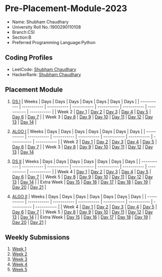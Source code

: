 # Pre-Placement-Module-2023

- Name: Shubham Chaudhary
- University Roll No.:1900290110108
- Branch:CSI
- Section:B
- Preferred Programming Language:Python

## Coding Profiles
- LeetCode: [Shubham Chaudhary](https://leetcode.com/Shubham312001/)
- HackerRank: [Shubham Chaudhary](https://www.hackerrank.com/shubhamchaudha32)

## Placement Module
1. [DS I](https://github.com/shubham31may/Pre-Placement-Module-2023/tree/main/DS%20I)
    | Weeks | Days | Days | Days | Days | Days | Days | Days |
    | ----------- | ----------- | ----------- | ----------- | ----------- | ----------- | ----------- | ----------- | 
    | Week 2 | [Day 1](https://github.com/shubham31may/Pre-Placement-Module-2023/tree/main/DS%20I/Day%201) | [Day 2](https://github.com/shubham31may/Pre-Placement-Module-2023/tree/main/DS%20I/Day%202) | [Day 3](https://github.com/shubham31may/Pre-Placement-Module-2023/tree/main/DS%20I/Day%203) | [Day 4](https://github.com/shubham31may/Pre-Placement-Module-2023/tree/main/DS%20I/Day%204) | [Day 5](https://github.com/shubham31may/Pre-Placement-Module-2023/tree/main/DS%20I/Day%205) | [Day 6](https://github.com/shubham31may/Pre-Placement-Module-2023/tree/main/DS%20I/Day%206) | [Day 7](https://github.com/shubham31may/Pre-Placement-Module-2023/tree/main/DS%20I/Day%207) |
    | Week 3 | [Day 8](https://github.com/shubham31may/Pre-Placement-Module-2023/tree/main/DS%20I/Day%208) | [Day 9](https://github.com/shubham31may/Pre-Placement-Module-2023/tree/main/DS%20I/Day%209) | [Day 10](https://github.com/shubham31may/Pre-Placement-Module-2023/tree/main/DS%20I/Day%2010) | [Day 11](https://github.com/shubham31may/Pre-Placement-Module-2023/tree/main/DS%20I/Day%2011) | [Day 12](https://github.com/shubham31may/Pre-Placement-Module-2023/tree/main/DS%20I/Day%2012) | [Day 13](https://github.com/shubham31may/Pre-Placement-Module-2023/tree/main/DS%20I/Day%2013) | [Day 14](https://github.com/shubham31may/Pre-Placement-Module-2023/tree/main/DS%20I/Day%2014) |
    
2. [ALGO I](https://github.com/shubham31may/Pre-Placement-Module-2023/tree/main/ALGO%20I)
    | Weeks | Days | Days | Days | Days | Days | Days | Days |
    | ----------- | ----------- | ----------- | ----------- | ----------- | ----------- | ----------- | ----------- |
    | Week 2 | [Day 1](https://github.com/shubham31may/Pre-Placement-Module-2023/tree/main/ALGO%20I/Day%201) | [Day 2](https://github.com/shubham31may/Pre-Placement-Module-2023/tree/main/ALGO%20I/Day%202) | [Day 3](https://github.com/shubham31may/Pre-Placement-Module-2023/tree/main/ALGO%20I/Day%203) | [Day 4](https://github.com/shubham31may/Pre-Placement-Module-2023/tree/main/ALGO%20I/Day%204) | [Day 5](https://github.com/shubham31may/Pre-Placement-Module-2023/tree/main/ALGO%20I/Day%205) | [Day 6](https://github.com/shubham31may/Pre-Placement-Module-2023/tree/main/ALGO%20I/Day%206) | [Day 7](https://github.com/shubham31may/Pre-Placement-Module-2023/tree/main/ALGO%20I/Day%207) |
    | Week 3 | [Day 8](https://github.com/shubham31may/Pre-Placement-Module-2023/tree/main/ALGO%20I/Day%208) | [Day 9](https://github.com/shubham31may/Pre-Placement-Module-2023/tree/main/ALGO%20I/Day%209) | [Day 10](https://github.com/shubham31may/Pre-Placement-Module-2023/tree/main/ALGO%20I/Day%2010) | [Day 11](https://github.com/shubham31may/Pre-Placement-Module-2023/tree/main/ALGO%20I/Day%2011) | [Day 12](https://github.com/shubham31may/Pre-Placement-Module-2023/tree/main/ALGO%20I/Day%2012) | [Day 13](https://github.com/shubham31may/Pre-Placement-Module-2023/tree/main/ALGO%20I/Day%2013) | [Day 14](https://github.com/shubham31may/Pre-Placement-Module-2023/tree/main/ALGO%20I/Day%2014)  
    
3. [DS II](https://github.com/shubham31may/Pre-Placement-Module-2023/tree/main/DS%20II)
    | Weeks | Days | Days | Days | Days | Days | Days | Days |
    | ----------- | ----------- | ----------- | ----------- | ----------- | ----------- | ----------- | ----------- |
    | Week 4 | [Day 1](https://github.com/shubham31may/Pre-Placement-Module-2023/tree/main/DS%20II/Day%201) | [Day 2](https://github.com/shubham31may/Pre-Placement-Module-2023/tree/main/DS%20II/Day%202) | [Day 3](https://github.com/shubham31may/Pre-Placement-Module-2023/tree/main/DS%20II/Day%203) | [Day 4](https://github.com/shubham31may/Pre-Placement-Module-2023/tree/main/DS%20II/Day%204) | [Day 5](https://github.com/shubham31may/Pre-Placement-Module-2023/tree/main/DS%20II/Day%205) | [Day 6](https://github.com/shubham31may/Pre-Placement-Module-2023/tree/main/DS%20II/Day%206) | [Day 7](https://github.com/shubham31may/Pre-Placement-Module-2023/tree/main/DS%20II/Day%207) | 
    | Week 5 | [Day 8](https://github.com/shubham31may/Pre-Placement-Module-2023/tree/main/DS%20II/Day%208) | [Day 9](https://github.com/shubham31may/Pre-Placement-Module-2023/tree/main/DS%20II/Day%209) | [Day 10](https://github.com/shubham31may/Pre-Placement-Module-2023/tree/main/DS%20II/Day%2010) | [Day 11](https://github.com/shubham31may/Pre-Placement-Module-2023/tree/main/DS%20II/Day%2011) | [Day 12](https://github.com/shubham31may/Pre-Placement-Module-2023/tree/main/DS%20II/Day%2012) | [Day 13](https://github.com/shubham31may/Pre-Placement-Module-2023/tree/main/DS%20II/Day%2013) | [Day 14](https://github.com/shubham31may/Pre-Placement-Module-2023/tree/main/DS%20II/Day%2014) |
    | Extra Week | [Day 15](https://github.com/shubham31may/Pre-Placement-Module-2023/tree/main/DS%20II/Day%2015) | [Day 16](https://github.com/shubham31may/Pre-Placement-Module-2023/tree/main/DS%20II/Day%2016) | [Day 17](https://github.com/shubham31may/Pre-Placement-Module-2023/tree/main/DS%20II/Day%2017) | [Day 18](https://github.com/shubham31may/Pre-Placement-Module-2023/tree/main/DS%20II/Day%2018) | [Day 19](https://github.com/shubham31may/Pre-Placement-Module-2023/tree/main/DS%20II/Day%2019) | [Day 20](https://github.com/shubham31may/Pre-Placement-Module-2023/tree/main/DS%20II/Day%2020) | [Day 21](https://github.com/shubham31may/Pre-Placement-Module-2023/tree/main/DS%20II/Day%2021) |
    
4. [ALGO II](https://github.com/shubham31may/Pre-Placement-Module-2023/tree/main/ALGO%20II)
    | Weeks | Days | Days | Days | Days | Days | Days | Days |
    | ----------- | ----------- | ----------- | ----------- | ----------- | ----------- | ----------- | ----------- |
    | Week 4 | [Day 1](https://github.com/shubham31may/Pre-Placement-Module-2023/tree/main/ALGO%20II/Day%201) | [Day 2](https://github.com/shubham31may/Pre-Placement-Module-2023/tree/main/ALGO%20II/Day%202) | [Day 3](https://github.com/shubham31may/Pre-Placement-Module-2023/tree/main/ALGO%20II/Day%203) | [Day 4](https://github.com/shubham31may/Pre-Placement-Module-2023/tree/main/ALGO%20II/Day%204) | [Day 5](https://github.com/shubham31may/Pre-Placement-Module-2023/tree/main/ALGO%20II/Day%205) | [Day 6](https://github.com/shubham31may/Pre-Placement-Module-2023/tree/main/ALGO%20II/Day%206) | [Day 7](https://github.com/shubham31may/Pre-Placement-Module-2023/tree/main/ALGO%20II/Day%207) |
    | Week 5 | [Day 8](https://github.com/shubham31may/Pre-Placement-Module-2023/tree/main/ALGO%20II/Day%208) | [Day 9](https://github.com/shubham31may/Pre-Placement-Module-2023/tree/main/ALGO%20II/Day%209) | [Day 10](https://github.com/shubham31may/Pre-Placement-Module-2023/tree/main/ALGO%20II/Day%2010) | [Day 11](https://github.com/shubham31may/Pre-Placement-Module-2023/tree/main/ALGO%20II/Day%2011) | [Day 12](https://github.com/shubham31may/Pre-Placement-Module-2023/tree/main/ALGO%20II/Day%2012) | [Day 13](https://github.com/shubham31may/Pre-Placement-Module-2023/tree/main/ALGO%20II/Day%2013) | [Day 14](https://github.com/shubham31may/Pre-Placement-Module-2023/tree/main/ALGO%20II/Day%2014) |
    | Extra Week | [Day 15](https://github.com/shubham31may/Pre-Placement-Module-2023/tree/main/ALGO%20II/Day%2015) | [Day 16](https://github.com/shubham31may/Pre-Placement-Module-2023/tree/main/ALGO%20II/Day%2016) | [Day 17](https://github.com/shubham31may/Pre-Placement-Module-2023/tree/main/ALGO%20II/Day%2017) | [Day 18](https://github.com/shubham31may/Pre-Placement-Module-2023/tree/main/ALGO%20II/Day%2018) | [Day 19](https://github.com/shubham31may/Pre-Placement-Module-2023/tree/main/ALGO%20II/Day%2019) | [Day 20](https://github.com/shubham31may/Pre-Placement-Module-2023/tree/main/ALGO%20II/Day%2020) | [Day 21](https://github.com/shubham31may/Pre-Placement-Module-2023/tree/main/ALGO%20II/Day%2021) |

## Weekly Submissions
1. [Week 1](https://github.com/shubham31may/Pre-Placement-Module-2023/tree/main/Weekly%20Submissions/Week%201)
2. [Week 2](https://github.com/shubham31may/Pre-Placement-Module-2023/tree/main/Weekly%20Submissions/Week%202)
3. [Week 3](https://github.com/shubham31may/Pre-Placement-Module-2023/tree/main/Weekly%20Submissions/Week%203)
4. [Week 4](https://github.com/shubham31may/Pre-Placement-Module-2023/tree/main/Weekly%20Submissions/Week%204)
5. [Week 5](https://github.com/shubham31may/Pre-Placement-Module-2023/tree/main/Weekly%20Submissions/Week%205)
